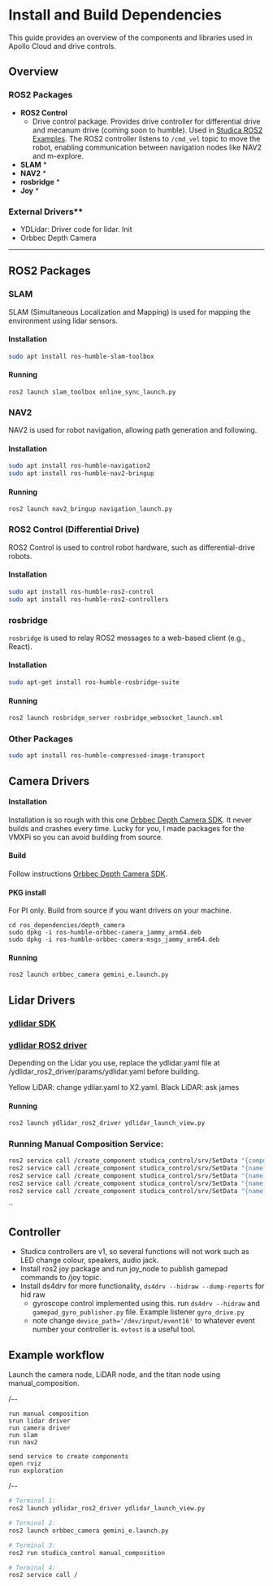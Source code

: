 # Install and Build Dependencies

This guide provides an overview of the components and libraries used in Apollo Cloud and drive controls. 

## Overview

### ROS2 Packages
* **ROS2 Control**
    * Drive control package. Provides drive controller for differential drive and mecanum drive (coming soon to humble). Used in  [Studica ROS2 Examples](https://github.com/Studica-Robotics/ROS2-Examples). The ROS2 controller listens to `/cmd_vel` topic to move the robot, enabling communication between navigation nodes like NAV2 and m-explore. 
* **SLAM**
    * 
* **NAV2**
    * 
* **rosbridge**
    * 
* **Joy**
    * 

### External Drivers**
* YDLidar: Driver code for lidar. Init
* Orbbec Depth Camera

---

## ROS2 Packages
### SLAM
SLAM (Simultaneous Localization and Mapping) is used for mapping the environment using lidar sensors.

#### Installation

```bash
sudo apt install ros-humble-slam-toolbox
```
#### Running
```
ros2 launch slam_toolbox online_sync_launch.py
```

### NAV2
NAV2 is used for robot navigation, allowing path generation and following.

#### Installation

```bash
sudo apt install ros-humble-navigation2
sudo apt install ros-humble-nav2-bringup
```
#### Running
```
ros2 launch nav2_bringup navigation_launch.py
```


### ROS2 Control (Differential Drive)
ROS2 Control is used to control robot hardware, such as differential-drive robots.

#### Installation

```bash
sudo apt install ros-humble-ros2-control 
sudo apt install ros-humble-ros2-controllers
```
### rosbridge
`rosbridge` is used to relay ROS2 messages to a web-based client (e.g., React).

#### Installation
```bash
sudo apt-get install ros-humble-rosbridge-suite
```
#### Running
```bash
ros2 launch rosbridge_server rosbridge_websocket_launch.xml 
```

### Other Packages
```bash
sudo apt install ros-humble-compressed-image-transport
```

## Camera Drivers
#### Installation
Installation is so rough with this one [Orbbec Depth Camera SDK](https://github.com/orbbec/OrbbecSDK_ROS2). It never builds and crashes every time. Lucky for you, I made packages for the VMXPi so you can avoid building from source.
#### Build
Follow instructions [Orbbec Depth Camera SDK](https://github.com/orbbec/OrbbecSDK_ROS2).
#### PKG install
For PI only. Build from source if you want drivers on your machine.
```
cd ros_dependencies/depth_camera
sudo dpkg -i ros-humble-orbbec-camera_jammy_arm64.deb
sudo dpkg -i ros-humble-orbbec-camera-msgs_jammy_arm64.deb
```

#### Running
```bash
ros2 launch orbbec_camera gemini_e.launch.py
```


## Lidar Drivers
### [ydlidar SDK](https://github.com/YDLIDAR/YDLidar-SDK/blob/master/doc/howto/how_to_build_and_install.md)


### [ydlidar ROS2 driver](https://github.com/YDLIDAR/YDLidar-SDK/blob/master/doc/howto/how_to_build_and_install.md)

Depending on the Lidar you use, replace the ydlidar.yaml file at
/ydlidar_ros2_driver/params/ydlidar.yaml before building.

Yellow LiDAR: change ydliar.yaml to X2.yaml.
Black LiDAR: ask james

#### Running
```bash
ros2 launch ydlidar_ros2_driver ydlidar_launch_view.py
```


### Running Manual Composition Service:
```bash
ros2 service call /create_component studica_control/srv/SetData "{component: 'titan', initparams: {can_id: 42, motor_freq: 15600, dist_per_tick: 0.0006830601, speed: 0.8}}" && \
ros2 service call /create_component studica_control/srv/SetData "{name: 'servo1', component: 'servo', initparams: {pin: 13, servo_type: 'standard'}}" && \
ros2 service call /create_component studica_control/srv/SetData "{name: 'servo2', component: 'servo', initparams: {pin: 12, servo_type: 'standard'}}" && \
ros2 service call /create_component studica_control/srv/SetData "{name: 'servo3', component: 'servo', initparams: {pin: 14, servo_type: 'standard'}}" && \
ros2 service call /create_component studica_control/srv/SetData "{name: 'servo4', component: 'servo', initparams: {pin: 15, servo_type: 'standard'}}"
```
``


## Controller
* Studica controllers are v1, so several functions will not work such as LED change colour, speakers, audio jack.
* Install ros2 joy package and run joy_node to publish gamepad commands to /joy topic.
* Install ds4drv for more functionality, `ds4drv --hidraw --dump-reports` for hid raw
    * gyroscope control implemented using this. run `ds4drv --hidraw` and `gamepad_gyro_publisher.py` file. Example listener `gyro_drive.py`
    * note change `device_path='/dev/input/event16'` to whatever event number your controller is. `evtest` is a useful tool.  


## Example workflow
Launch the camera node, LiDAR node, and the titan node using manual_composition.

/--

```
run manual composition
srun lidar driver
run camera driver
run slam
run nav2

send service to create components 
open rviz
run exploration
```

/--

```bash
# Terminal 1:
ros2 launch ydlidar_ros2_driver ydlidar_launch_view.py

# Terminal 2:
ros2 launch orbbec_camera gemini_e.launch.py

# Terminal 3:
ros2 run studica_control manual_composition

# Terminal 4:
ros2 service call /
```
